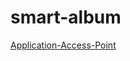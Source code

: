 # smart-album

[Application-Access-Point](https://aceyuanchatbotsign.auth.us-west-2.amazoncognito.com/login?response_type=token&client_id=7v30pltq6mgg3boilfm9cv3ukg&redirect_uri=https://s3-us-west-2.amazonaws.com/album-bot/index.html)

